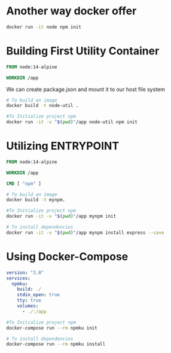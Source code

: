 # Another way docker offer
```bash
docker run -it node npm init
```

# Building First Utility Container
```dockerfile
FROM node:14-alpine

WORKDIR /app
```
We can create package.json and mount it to our host file system
```bash
# To build an image
docker build -t node-util .

#To Initialize project npm
docker run -it -v "$(pwd)"/app node-util npm init
```

# Utilizing ENTRYPOINT
```dockerfile
FROM node:14-alpine

WORKDIR /app

CMD [ "npm" ]
```

```bash
# To build an image
docker build -t mynpm.

#To Initialize project npm
docker run -it -v "$(pwd)"/app mynpm init

# To install dependencies
docker run -it -v "$(pwd)"/app mynpm install express --save
```

# Using Docker-Compose

```yaml
version: "3.8"
services:
  npmku:
    build: ./
    stdin_open: true
    tty: true
    volumes:
      - ./:/app
```

```bash
#To Initialize project npm
docker-compose run --rm npmku init

# To install dependencies
docker-compose run --rm npmku install
```